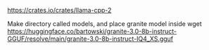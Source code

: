 https://crates.io/crates/llama-cpp-2

Make directory called models, and place granite model inside
wget https://huggingface.co/bartowski/granite-3.0-8b-instruct-GGUF/resolve/main/granite-3.0-8b-instruct-IQ4_XS.gguf

<!-- sudo apt update
sudo apt install clang -->